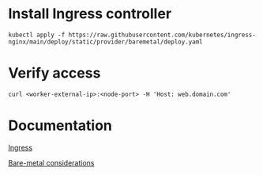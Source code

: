 # Install Ingress controller
```
kubectl apply -f https://raw.githubusercontent.com/kubernetes/ingress-nginx/main/deploy/static/provider/baremetal/deploy.yaml
```

# Verify access
```
curl <worker-external-ip>:<node-port> -H 'Host: web.domain.com'
```

# Documentation
[Ingress](https://kubernetes.io/docs/concepts/services-networking/ingress/)

[Bare-metal considerations](https://github.com/kubernetes/ingress-nginx/blob/main/docs/deploy/baremetal.md)
